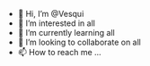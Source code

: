 - 👋 Hi, I’m @Vesqui
- 👀 I’m interested in all 
- 🌱 I’m currently learning all
- 💞️ I’m looking to collaborate on all
- 📫 How to reach me ...

<!---
Vesqui/Vesqui is a ✨ special ✨ repository because its `README.md` (this file) appears on your GitHub profile.
You can click the Preview link to take a look at your changes.
--->
